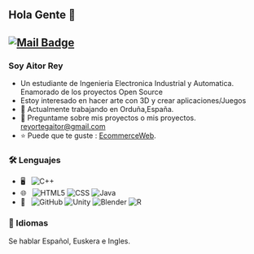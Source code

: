 

<!---
aitordsgn/aitordsgn is a ✨ special ✨ repository because its `README.md` (this file) appears on your GitHub profile.
You can click the Preview link to take a look at your changes.
--->
## Hola Gente 👋
[![Mail Badge](https://img.shields.io/badge/-reyortegaitor@gmail.com-c14438?style=flat&logo=Gmail&logoColor=white&link=mailto:aitordsgn@gmail.com)](mailto:joeysiwei@gmail.com)
---
### Soy Aitor Rey
- Un estudiante de Ingenieria Electronica Industrial y Automatica. Enamorado de los proyectos Open Source
- Estoy interesado en hacer arte con 3D y crear aplicaciones/Juegos
- 🌱 Actualmente trabajando en Orduña,España.
- 💬 Preguntame sobre mis proyectos o mis proyectos. [reyortegaitor@gmail.com](mailto:reyortegaitor@gmail.com)
- ⭐ Puede que te guste : [EcommerceWeb](https://aitordsgn.github.io/EcommerceWeb/).

### 🛠 Lenguajes
- 🖥️ &#160; ![C++](https://img.shields.io/badge/-C++-333333?style=flat&logo=c)
- 🌐 &#160; ![HTML5](https://img.shields.io/badge/-HTML5-333333?style=flat&logo=HTML5)
![CSS](https://img.shields.io/badge/-CSS-333333?style=flat&logo=Css)
![Java](https://img.shields.io/badge/-Java-333333?style=flat&logo=Java&logoColor=007396)
- 🔧 &#160; ![GitHub](https://img.shields.io/badge/-GitHub-333333?style=flat&logo=github)
![Unity](https://img.shields.io/badge/-Unity-333333?style=flat&logo=unity)
![Blender](https://img.shields.io/badge/-blender-333333?style=flat&logo=blender)
![R](https://img.shields.io/badge/-R-333333?style=flat&logo=R)

### 💬 Idiomas
Se hablar Español, Euskera e Ingles.

